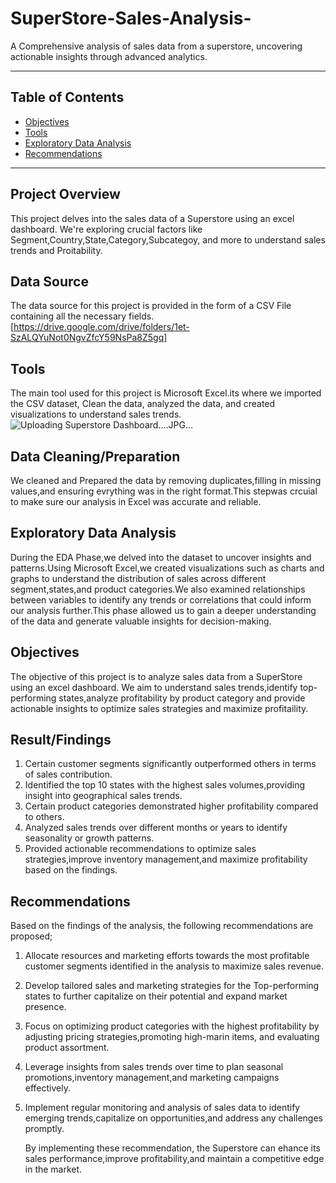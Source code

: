 # SuperStore-Sales-Analysis-
A Comprehensive analysis of sales data from a superstore, uncovering actionable insights through advanced analytics.

---

## Table of Contents
- [Objectives](#objectives)
- [Tools](#tools)
- [Exploratory Data Analysis](#exploratory-data-analysis)
- [Recommendations](#recommendations)

---
## Project Overview

This project delves into the sales data of a Superstore using an excel dashboard. We're exploring crucial factors like Segment,Country,State,Category,Subcategoy, and more to understand sales trends and Proitability.

## Data Source

The data source for this project is provided in the form of a CSV File containing all the necessary fields. 
[https://drive.google.com/drive/folders/1et-SzALQYuNot0NgvZfcY59NsPa8Z5gq]

## Tools 

The main tool used for this project is Microsoft Excel.its where we imported the CSV dataset, Clean the data, analyzed the data, and created visualizations to understand sales trends.
![Uploading Superstore Dashboard....JPG…]()

## Data Cleaning/Preparation

We cleaned and Prepared the data by removing duplicates,filling in missing values,and ensuring evrything was in the right format.This stepwas crcuial to make sure our analysis in Excel was accurate and reliable.

## Exploratory Data Analysis

During the EDA Phase,we delved into the dataset to uncover insights and patterns.Using Microsoft Excel,we created visualizations such as charts and graphs to understand the distribution of sales across different segment,states,and product categories.We also examined relationships between variables to identify any trends or correlations that could inform our analysis further.This phase allowed us to gain a deeper understanding of the data and generate valuable insights for decision-making.

## Objectives

The objective of this project is to analyze sales data from a SuperStore using an excel dashboard. We aim to understand sales trends,identify top-performing states,analyze profitability by product category and provide actionable insights to optimize sales strategies and maximize profitaility.

## Result/Findings

1. Certain customer segments significantly outperformed others in terms of sales contribution.
2. Identified the top 10 states with the highest sales volumes,providing insight into geographical sales trends.
3. Certain product categories demonstrated higher profitability compared to others.
4. Analyzed sales trends over different months or years to identify seasonality or growth patterns.
5. Provided actionable recommendations to optimize sales strategies,improve inventory management,and maximize profitability based on the findings.

## Recommendations

Based on the findings of the analysis, the following recommendations are proposed;

1. Allocate resources and marketing efforts towards the most profitable customer segments identified in the analysis to maximize sales revenue.
2. Develop tailored sales and marketing strategies for the Top-performing states to further capitalize on their potential and expand market presence.
3. Focus on optimizing product categories with the highest profitability by adjusting pricing strategies,promoting high-marin items, and evaluating product assortment.
4. Leverage insights from sales trends over time to plan seasonal promotions,inventory management,and marketing campaigns effectively.
5. Implement regular monitoring and analysis of sales data to identify emerging trends,capitalize on opportunities,and address any challenges promptly.

    By implementing these recommendation, the Superstore can ehance its sales performance,improve profitability,and maintain a competitive edge in the market.




